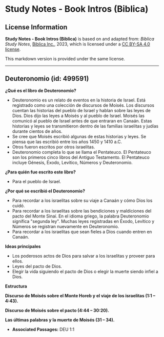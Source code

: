 # Study Notes - Book Intros (Biblica)

## License Information

**Study Notes - Book Intros (Biblica)** is based on and adapted from: _Biblica Study Notes_, [Biblica Inc.](https://www.biblica.com/), 2023, which is licensed under a [CC BY-SA 4.0 license](https://creativecommons.org/licenses/by-sa/4.0/legalcode.en).

This markdown version is provided under the same license.



--------------------------------

## Deuteronomio (id: 499591)

**¿Qué es el libro de Deuteronomio?**

* Deuteronomio es un relato de eventos en la historia de Israel. Está registrado como una colección de discursos de Moisés. Los discursos cuentan las historias del pueblo de Israel y hablan sobre las leyes de Dios. Dios dijo las leyes a Moisés y al pueblo de Israel. Moisés las comunicó al pueblo de Israel antes de que entraran en Canaán. Estas historias y leyes se transmitieron dentro de las familias israelitas y judías durante cientos de años.
* Se cree que Moisés escribió algunas de estas historias y leyes. Se piensa que las escribió entre los años 1450 y 1410 a.C.
* Otros fueron escritos por otros israelitas.
* Deuteronomio completa lo que se llama el Pentateuco. El Pentateuco son los primeros cinco libros del Antiguo Testamento. El Pentateuco incluye Génesis, Éxodo, Levítico, Números y Deuteronomio.

**¿Para quién fue escrito este libro?**

* Para el pueblo de Israel.

**¿Por qué se escribió el Deuteronomio?**

* Para recordar a los israelitas sobre su viaje a Canaán y cómo Dios los cuidó.
* Para recordar a los israelitas sobre las bendiciones y maldiciones del pacto del Monte Sinaí. En el idioma griego, la palabra Deuteronomio significa "segunda ley". Muchas leyes registradas en Éxodo, Levítico y Números se registran nuevamente en Deuteronomio.
* Para recordar a los israelitas que sean fieles a Dios cuando entren en Canaán.

**Ideas principales**

* Los poderosos actos de Dios para salvar a los israelitas y proveer para ellos.
* Leyes del pacto de Dios.
* Elegir la vida siguiendo el pacto de Dios o elegir la muerte siendo infiel a Dios.

**Estructura**

**Discurso de Moisés sobre el Monte Horeb y el viaje de los israelitas (1:1 – 4:43\).**

**Discurso de Moisés sobre el pacto (4:44 – 30:20\).**

**Las últimas palabras y la muerte de Moisés (31 – 34\).**

* **Associated Passages:** DEU 1:1


